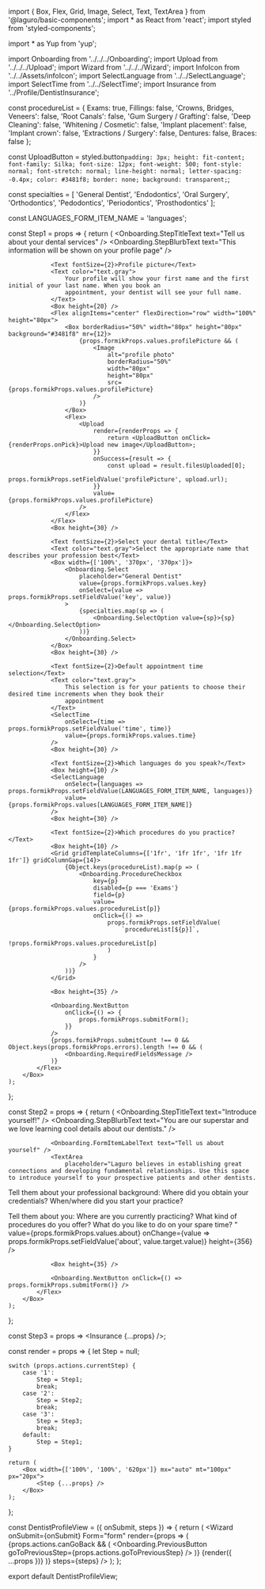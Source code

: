 import { Box, Flex, Grid, Image, Select, Text, TextArea } from '@laguro/basic-components';
import * as React from 'react';
import styled from 'styled-components';

import * as Yup from 'yup';

import Onboarding from '../../../Onboarding';
import Upload from '../../../Upload';
import Wizard from '../../../Wizard';
import InfoIcon from '../../Assets/infoIcon';
import SelectLanguage from '../../SelectLanguage';
import SelectTime from '../../SelectTime';
import Insurance from '../Profile/DentistInsurance';

const procedureList = {
    Exams: true,
    Fillings: false,
    'Crowns, Bridges, Veneers': false,
    'Root Canals': false,
    'Gum Surgery / Grafting': false,
    'Deep Cleaning': false,
    'Whitening / Cosmetic': false,
    'Implant placement': false,
    'Implant crown': false,
    'Extractions / Surgery': false,
    Dentures: false,
    Braces: false
};

const UploadButton = styled.button`
    padding: 3px;
    height: fit-content;
    font-family: Silka;
    font-size: 12px;
    font-weight: 500;
    font-style: normal;
    font-stretch: normal;
    line-height: normal;
    letter-spacing: -0.4px;
    color: #3481f8;
    border: none;
    background: transparent;
`;

const specialties = [
    'General Dentist',
    'Endodontics',
    'Oral Surgery',
    'Orthodontics',
    'Pedodontics',
    'Periodontics',
    'Prosthodontics'
];

const LANGUAGES_FORM_ITEM_NAME = 'languages';

const Step1 = props => {
    return (
        <Box mb={30}>
            <Flex flexDirection="column">
                <Flex justifyContent="center">
                    <InfoIcon />
                </Flex>
                <Onboarding.StepTitleText text="Tell us about your dental services" />
                <Onboarding.StepBlurbText text="This information will be shown on your profile page" />

                <Text fontSize={2}>Profile picture</Text>
                <Text color="text.gray">
                    Your profile will show your first name and the first initial of your last name. When you book an
                    appointment, your dentist will see your full name.
                </Text>
                <Box height={20} />
                <Flex alignItems="center" flexDirection="row" width="100%" height="80px">
                    <Box borderRadius="50%" width="80px" height="80px" background="#3481f8" mr={12}>
                        {props.formikProps.values.profilePicture && (
                            <Image
                                alt="profile photo"
                                borderRadius="50%"
                                width="80px"
                                height="80px"
                                src={props.formikProps.values.profilePicture}
                            />
                        )}
                    </Box>
                    <Flex>
                        <Upload
                            render={renderProps => {
                                return <UploadButton onClick={renderProps.onPick}>Upload new image</UploadButton>;
                            }}
                            onSuccess={result => {
                                const upload = result.filesUploaded[0];
                                props.formikProps.setFieldValue('profilePicture', upload.url);
                            }}
                            value={props.formikProps.values.profilePicture}
                        />
                    </Flex>
                </Flex>
                <Box height={30} />

                <Text fontSize={2}>Select your dental title</Text>
                <Text color="text.gray">Select the appropriate name that describes your profession best</Text>
                <Box width={['100%', '370px', '370px']}>
                    <Onboarding.Select
                        placeholder="General Dentist"
                        value={props.formikProps.values.key}
                        onSelect={value => props.formikProps.setFieldValue('key', value)}
                    >
                        {specialties.map(sp => (
                            <Onboarding.SelectOption value={sp}>{sp}</Onboarding.SelectOption>
                        ))}
                    </Onboarding.Select>
                </Box>
                <Box height={30} />

                <Text fontSize={2}>Default appointment time selection</Text>
                <Text color="text.gray">
                    This selection is for your patients to choose their desired time increments when they book their
                    appointment
                </Text>
                <SelectTime
                    onSelect={time => props.formikProps.setFieldValue('time', time)}
                    value={props.formikProps.values.time}
                />
                <Box height={30} />

                <Text fontSize={2}>Which languages do you speak?</Text>
                <Box height={10} />
                <SelectLanguage
                    onSelect={languages => props.formikProps.setFieldValue(LANGUAGES_FORM_ITEM_NAME, languages)}
                    value={props.formikProps.values[LANGUAGES_FORM_ITEM_NAME]}
                />
                <Box height={30} />

                <Text fontSize={2}>Which procedures do you practice?</Text>
                <Box height={10} />
                <Grid gridTemplateColumns={['1fr', '1fr 1fr', '1fr 1fr 1fr']} gridColumnGap={14}>
                    {Object.keys(procedureList).map(p => (
                        <Onboarding.ProcedureCheckbox
                            key={p}
                            disabled={p === 'Exams'}
                            field={p}
                            value={props.formikProps.values.procedureList[p]}
                            onClick={() =>
                                props.formikProps.setFieldValue(
                                    `procedureList[${p}]`,
                                    !props.formikProps.values.procedureList[p]
                                )
                            }
                        />
                    ))}
                </Grid>

                <Box height={35} />

                <Onboarding.NextButton
                    onClick={() => {
                        props.formikProps.submitForm();
                    }}
                />
                {props.formikProps.submitCount !== 0 && Object.keys(props.formikProps.errors).length !== 0 && (
                    <Onboarding.RequiredFieldsMessage />
                )}
            </Flex>
        </Box>
    );
};

const Step2 = props => {
    return (
        <Box mb={30}>
            <Flex flexDirection="column">
                <Flex justifyContent="center">
                    <InfoIcon />
                </Flex>
                <Onboarding.StepTitleText text="Introduce yourself!" />
                <Onboarding.StepBlurbText text="You are our superstar and we love learning cool details about our dentists." />

                <Onboarding.FormItemLabelText text="Tell us about yourself" />
                <TextArea
                    placeholder="Laguro believes in establishing great connections and developing fundamental relationships. Use this space to introduce yourself to your prospective patients and other dentists.

Tell them about your professional background: Where did you obtain your credentials? When/where did you start your practice?

Tell them about you: Where are you currently practicing? What kind of procedures do you offer? What do you like to do on your spare time?
"
                    value={props.formikProps.values.about}
                    onChange={value => props.formikProps.setFieldValue('about', value.target.value)}
                    height={356}
                />

                <Box height={35} />

                <Onboarding.NextButton onClick={() => props.formikProps.submitForm()} />
            </Flex>
        </Box>
    );
};

const Step3 = props => <Insurance {...props} />;

const render = props => {
    let Step = null;

    switch (props.actions.currentStep) {
        case '1':
            Step = Step1;
            break;
        case '2':
            Step = Step2;
            break;
        case '3':
            Step = Step3;
            break;
        default:
            Step = Step1;
    }

    return (
        <Box width={['100%', '100%', '620px']} mx="auto" mt="100px" px="20px">
            <Step {...props} />
        </Box>
    );
};

const DentistProfileView = ({ onSubmit, steps }) => {
    return (
        <Wizard
            onSubmit={onSubmit}
            Form="form"
            render={props => (
                <Flex width="100%" flexDirection="column" position="relative">
                    {props.actions.canGoBack && (
                        <Onboarding.PreviousButton goToPreviousStep={props.actions.goToPreviousStep} />
                    )}
                    {render({ ...props })}
                </Flex>
            )}
            steps={steps}
        />
    );
};

export default DentistProfileView;
